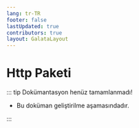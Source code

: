 ```yaml
---
lang: tr-TR
footer: false
lastUpdated: true
contributors: true
layout: GalataLayout
---
```


# Http Paketi

::: tip Dokümantasyon henüz tamamlanmadı!

- Bu doküman geliştirilme aşamasındadır.

:::